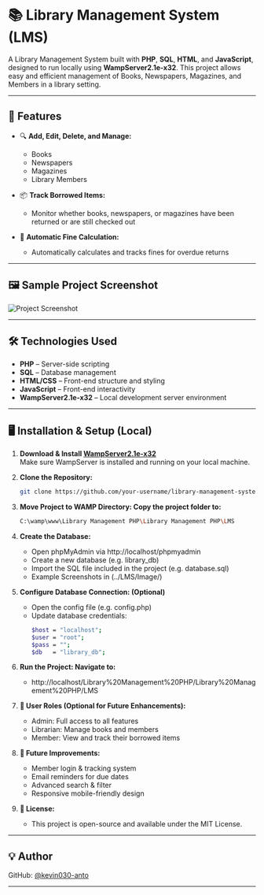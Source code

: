 # 📚 Library Management System (LMS)

A Library Management System built with **PHP**, **SQL**, **HTML**, and **JavaScript**, designed to run locally using **WampServer2.1e-x32**. This project allows easy and efficient management of Books, Newspapers, Magazines, and Members in a library setting.

---

## 🚀 Features

- 🔍 **Add, Edit, Delete, and Manage:**
  - Books
  - Newspapers
  - Magazines
  - Library Members

- 📦 **Track Borrowed Items:**
  - Monitor whether books, newspapers, or magazines have been returned or are still checked out

- 💸 **Automatic Fine Calculation:**
  - Automatically calculates and tracks fines for overdue returns

---

## 🖼️ Sample Project Screenshot
![Project Screenshot](https://github.com/kevin030-anto/LMS/blob/main/Image/Home%20Page.png)

---

## 🛠️ Technologies Used

- **PHP** – Server-side scripting
- **SQL** – Database management
- **HTML/CSS** – Front-end structure and styling
- **JavaScript** – Front-end interactivity
- **WampServer2.1e-x32** – Local development server environment

---

## 🖥️ Installation & Setup (Local)

1. **Download & Install [WampServer2.1e-x32](http://www.wampserver.com/en/)**  
   Make sure WampServer is installed and running on your local machine.

2. **Clone the Repository:**
   ```bash
   git clone https://github.com/your-username/library-management-system.git

3. **Move Project to WAMP Directory: Copy the project folder to:**
   ```bash
   C:\wamp\www\Library Management PHP\Library Management PHP\LMS

4. **Create the Database:**
   - Open phpMyAdmin via http://localhost/phpmyadmin
   - Create a new database (e.g. library_db)
   - Import the SQL file included in the project (e.g. database.sql)
   - Example Screenshots in (../LMS/Image/)
  
  5. **Configure Database Connection: (Optional)**
     - Open the config file (e.g. config.php)
     - Update database credentials:
       ```bash
       $host = "localhost";
       $user = "root";
       $pass = "";
       $db   = "library_db";

  6. **Run the Project: Navigate to:**
     - http://localhost/Library%20Management%20PHP/Library%20Management%20PHP/LMS
    
  7. **👥 User Roles (Optional for Future Enhancements):**
     - Admin: Full access to all features
     - Librarian: Manage books and members
     - Member: View and track their borrowed items
     
  8. **📌 Future Improvements:**
     - Member login & tracking system
     - Email reminders for due dates
     - Advanced search & filter
     - Responsive mobile-friendly design
     
  9. **📝 License:**
      - This project is open-source and available under the MIT License.
    
  ---

## 💡 Author

GitHub: [@kevin030-anto](https://github.com/kevin030-anto)

---
